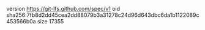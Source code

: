 version https://git-lfs.github.com/spec/v1
oid sha256:7fb8d2dd45cea2dd88079b3a31278c24d96d643dbc6da1b1122089c453566b0a
size 17355
